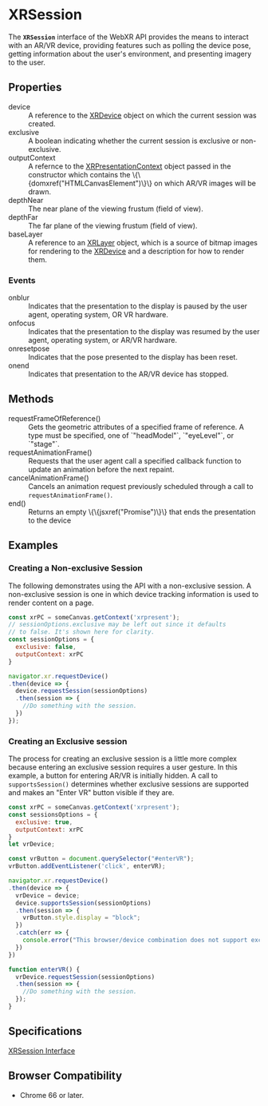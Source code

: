 # XRSession

The **`XRSession`** interface of the WebXR API provides the means to interact with an AR/VR device, providing features such as polling the device pose, getting information about the user's environment, and presenting imagery to the user.

## Properties

<dl>
  <dt>device</dt>
  <dd>A reference to the <a href="xrdevice.md">XRDevice</a> object on which the current session was created.</dd>
  <dt>exclusive</dt>
  <dd>A boolean indicating whether the current session is exclusive or non-exclusive.</dd>
  <dt>outputContext</dt>
  <dd>A refernce to the <a href="xrpresentationcontest.md">XRPresentationContext</a> object passed in the constructor which contains the \{\{domxref("HTMLCanvasElement")\}\} on which AR/VR images will be drawn.</dd>
  <dt>depthNear</dt>
  <dd>The near plane of the viewing frustum (field of view).</dd>
  <dt>depthFar</dt>
  <dd>The far plane of the viewing frustum (field of view).</dd>
  <dt>baseLayer</dt>
  <dd>A reference to an <a href="XRLayer">XRLayer</a> object, which is a source of bitmap images for rendering to the <a href="xrdevice.md">XRDevice</a> and a description for how to render them.</dd>
</dl>

### Events

<dl>
  <dt>onblur</dt>
  <dd>Indicates that the presentation to the display is paused by the user agent, operating system, OR VR hardware.</dd>
  <dt>onfocus</dt>
  <dd>Indicates that the presentation to the display was resumed by the user agent, operating system, or AR/VR hardware.</dd>
  <dt>onresetpose</dt>
  <dd>Indicates that the pose presented to the display has been reset.</dd>
  <dt>onend</dt>
  <dd>Indicates that presentation to the AR/VR device has stopped.</dd>
</dl>

## Methods

<dl>
  <dt>requestFrameOfReference()</dt>
  <dd>Gets the geometric attributes of a specified frame of reference. A type must be specified, one of `"headModel"`, `"eyeLevel"`, or `"stage"`.</dd>
  <dt>requestAnimationFrame()</dt>
  <dd>Requests that the user agent call a specified callback function to update an animation before the next repaint.</dd>
  <dt>cancelAnimationFrame()</dt>
  <dd>Cancels an animation request previously scheduled through a call to <code>requestAnimationFrame()</code>.</dd>
  <dt>end()</dt>
  <dd>Returns an empty \{\{jsxref("Promise")\}\} that ends the presentation to the device</dd>
</dl>

## Examples



### Creating a Non-exclusive Session

The following demonstrates using the API with a non-exclusive session. A non-exclusive session is one in which device tracking information is used to render content on a page.

```javascript
const xrPC = someCanvas.getContext('xrpresent');
// sessionOptions.exclusive may be left out since it defaults
// to false. It's shown here for clarity.
const sessionOptions = {
  exclusive: false,
  outputContext: xrPC
}

navigator.xr.requestDevice()
.then(device => {
  device.requestSession(sessionOptions)
  .then(session => {
    //Do something with the session.
  })
});
```

### Creating an Exclusive session

The process for creating an exclusive session is a little more complex because entering an exclusive session requires a user gesture. In this example, a button for entering AR/VR is initially hidden. A call to `supportsSession()` determines whether exclusive sessions are supported and makes an "Enter VR" button visible if they are.

```javascript
const xrPC = someCanvas.getContext('xrpresent');
const sessionsOptions = {
  exclusive: true,
  outputContext: xrPC
}
let vrDevice;

const vrButton = document.querySelector("#enterVR");
vrButton.addEventListener('click', enterVR);

navigator.xr.requestDevice()
.then(device => {
  vrDevice = device;
  device.supportsSession(sessionOptions)
  .then(session => {
    vrButton.style.display = "block";
  })
  .catch(err => {
    console.error("This browser/device combination does not support exclusive sessions.", err);
  })
})

function enterVR() {
  vrDevice.requestSession(sessionOptions)
  .then(session => {
    //Do something with the session.
  });
}
```

## Specifications

[XRSession Interface](https://immersive-web.github.io/webxr/spec/latest/#xrsession-interface)

## Browser Compatibility

* Chrome 66 or later.

